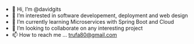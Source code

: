 - 👋 Hi, I’m @davidgits
- 👀 I’m interested in software developement, deployment and web design
- 🌱 I’m currently learning Microservices with Spring Boot and Cloud
- 💞️ I’m looking to collaborate on any interesting project
- 📫 How to reach me ... trufa80@gmail.com

<!---
davidgits/davidgits is a ✨ special ✨ repository because its `README.md` (this file) appears on your GitHub profile.
You can click the Preview link to take a look at your changes.
--->
